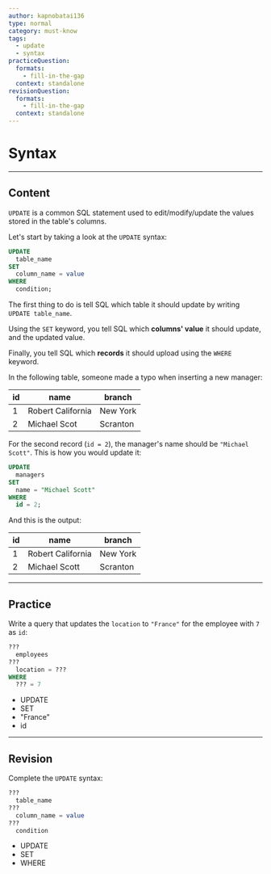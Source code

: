 ```yaml
---
author: kapnobatai136
type: normal
category: must-know
tags:
  - update
  - syntax
practiceQuestion:
  formats:
    - fill-in-the-gap
  context: standalone
revisionQuestion:
  formats:
    - fill-in-the-gap
  context: standalone
---
```


# Syntax


---

## Content

`UPDATE` is a common SQL statement used to edit/modify/update the values stored in the table's columns.

Let's start by taking a look at the `UPDATE` syntax:

```sql
UPDATE 
  table_name
SET 
  column_name = value
WHERE 
  condition;
```

The first thing to do is tell SQL which table it should update by writing `UPDATE table_name`.

Using the `SET` keyword, you tell SQL which **columns' value** it should update, and the updated value.

Finally, you tell SQL which **records** it should upload using the `WHERE` keyword.

In the following table, someone made a typo when inserting a new manager:

| id | name              | branch   |
| -- | ----------------- | -------- |
| 1  | Robert California | New York |
| 2  | Michael Scot      | Scranton |

For the second record (`id = 2`), the manager's name should be `"Michael Scott"`. This is how you would update it:

```sql
UPDATE 
  managers
SET 
  name = "Michael Scott"
WHERE 
  id = 2;
```

And this is the output:

| id | name              | branch   |
| -- | ----------------- | -------- |
| 1  | Robert California | New York |
| 2  | Michael Scott     | Scranton |


---

## Practice

Write a query that updates the `location` to `"France"` for the employee with `7` as `id`:

```sql
??? 
  employees
??? 
  location = ???
WHERE 
  ??? = 7
```

- UPDATE
- SET
- "France"
- id


---

## Revision

Complete the `UPDATE` syntax:

```sql
??? 
  table_name
??? 
  column_name = value
??? 
  condition
```

- UPDATE
- SET
- WHERE
